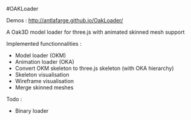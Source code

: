 #OAKLoader

Demos : http://antlafarge.github.io/OakLoader/  

A Oak3D model loader for three.js with animated skinned mesh support  

Implemented functionnalities :  
- Model loader (OKM)
- Animation loader (OKA)
- Convert OKM skeleton to three.js skeleton (with OKA hierarchy)
- Skeleton visualisation
- Wireframe visualisation
- Merge skinned meshes

Todo :  
- Binary loader
